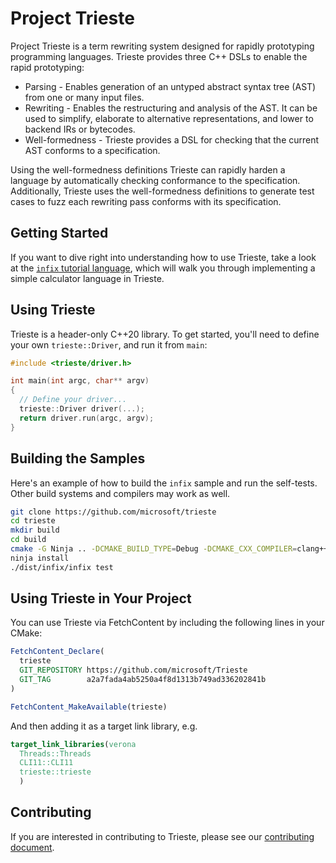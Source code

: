 # Project Trieste

Project Trieste is a term rewriting system designed for rapidly prototyping programming languages.
Trieste provides three C++ DSLs to enable the rapid prototyping:

* Parsing - Enables generation of an untyped abstract syntax tree (AST) from one or many input files.
* Rewriting - Enables the restructuring and analysis of the AST. It can be used to simplify, elaborate to alternative representations, and lower to backend IRs or bytecodes.
* Well-formedness - Trieste provides a DSL for checking that the current AST conforms to a specification. 

Using the well-formedness definitions Trieste can rapidly harden a language by automatically checking conformance to the specification.
Additionally, Trieste uses the well-formedness definitions to generate test cases to fuzz each rewriting pass conforms with its specification.

## Getting Started

If you want to dive right into understanding how to use Trieste, take
a look at the [`infix` tutorial language](./samples/infix/README.md),
which will walk you through implementing a simple calculator language
in Trieste.

## Using Trieste

Trieste is a header-only C++20 library. To get started, you'll need to define your own `trieste::Driver`, and run it from `main`:

```c++
#include <trieste/driver.h>

int main(int argc, char** argv)
{
  // Define your driver...
  trieste::Driver driver(...);
  return driver.run(argc, argv);
}
```

## Building the Samples

Here's an example of how to build the `infix` sample and run the self-tests. Other build systems and compilers may work as well.

```sh
git clone https://github.com/microsoft/trieste
cd trieste
mkdir build
cd build
cmake -G Ninja .. -DCMAKE_BUILD_TYPE=Debug -DCMAKE_CXX_COMPILER=clang++-14
ninja install
./dist/infix/infix test
```

## Using Trieste in Your Project

You can use Trieste via FetchContent by including the following lines
in your CMake:

``` cmake
FetchContent_Declare(
  trieste
  GIT_REPOSITORY https://github.com/microsoft/Trieste
  GIT_TAG        a2a7fada4ab5250a4f8d1313b749ad336202841b
)

FetchContent_MakeAvailable(trieste)
```

And then adding it as a target link library, e.g.

``` cmake
target_link_libraries(verona
  Threads::Threads
  CLI11::CLI11
  trieste::trieste
  )
```

## Contributing

If you are interested in contributing to Trieste, please see our [contributing document](CONTRIBUTING.md).
